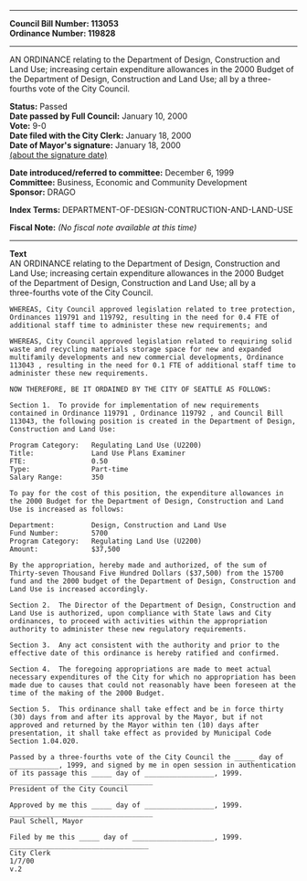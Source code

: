 * * * * *  
  
**Council Bill Number: [](#h0)[](#h2)113053**   
**Ordinance Number: 119828**  
  
* * * * *  
  
AN ORDINANCE relating to the Department of Design, Construction and Land Use; increasing certain expenditure allowances in the 2000 Budget of the Department of Design, Construction and Land Use; all by a three-fourths vote of the City Council.  
  
**Status:** Passed   
**Date passed by Full Council:** January 10, 2000   
**Vote:** 9-0   
**Date filed with the City Clerk:** January 18, 2000   
**Date of Mayor's signature:** January 18, 2000   
[(about the signature date)](/~public/approvaldate.htm)   
  
  
**Date introduced/referred to committee:** December 6, 1999   
**Committee:** Business, Economic and Community Development   
**Sponsor:** DRAGO   
  
**Index Terms:** DEPARTMENT-OF-DESIGN-CONTRUCTION-AND-LAND-USE  
  
**Fiscal Note:** *(No fiscal note available at this time)*  
  
* * * * *  
  
**Text**  
    AN ORDINANCE relating to the Department of Design, Construction and  
    Land Use; increasing certain expenditure allowances in the 2000 Budget  
    of the Department of Design, Construction and Land Use; all by a  
    three-fourths vote of the City Council.  
  
    WHEREAS, City Council approved legislation related to tree protection,  
    Ordinances 119791 and 119792, resulting in the need for 0.4 FTE of  
    additional staff time to administer these new requirements; and  
  
    WHEREAS, City Council approved legislation related to requiring solid  
    waste and recycling materials storage space for new and expanded  
    multifamily developments and new commercial developments, Ordinance  
    113043 , resulting in the need for 0.1 FTE of additional staff time to  
    administer these new requirements.  
  
    NOW THEREFORE, BE IT ORDAINED BY THE CITY OF SEATTLE AS FOLLOWS:  
  
    Section 1.  To provide for implementation of new requirements  
    contained in Ordinance 119791 , Ordinance 119792 , and Council Bill  
    113043, the following position is created in the Department of Design,  
    Construction and Land Use:  
  
    Program Category:   Regulating Land Use (U2200)  
    Title:              Land Use Plans Examiner  
    FTE:                0.50  
    Type:               Part-time  
    Salary Range:       350  
  
    To pay for the cost of this position, the expenditure allowances in  
    the 2000 Budget for the Department of Design, Construction and Land  
    Use is increased as follows:  
  
    Department:         Design, Construction and Land Use  
    Fund Number:        5700  
    Program Category:   Regulating Land Use (U2200)  
    Amount:             $37,500  
  
    By the appropriation, hereby made and authorized, of the sum of  
    Thirty-seven Thousand Five Hundred Dollars ($37,500) from the 15700  
    fund and the 2000 budget of the Department of Design, Construction and  
    Land Use is increased accordingly.  
  
    Section 2.  The Director of the Department of Design, Construction and  
    Land Use is authorized, upon compliance with State laws and City  
    ordinances, to proceed with activities within the appropriation  
    authority to administer these new regulatory requirements.  
  
    Section 3.  Any act consistent with the authority and prior to the  
    effective date of this ordinance is hereby ratified and confirmed.  
  
    Section 4.  The foregoing appropriations are made to meet actual  
    necessary expenditures of the City for which no appropriation has been  
    made due to causes that could not reasonably have been foreseen at the  
    time of the making of the 2000 Budget.  
  
    Section 5.  This ordinance shall take effect and be in force thirty  
    (30) days from and after its approval by the Mayor, but if not  
    approved and returned by the Mayor within ten (10) days after  
    presentation, it shall take effect as provided by Municipal Code  
    Section 1.04.020.  
  
    Passed by a three-fourths vote of the City Council the _____ day of  
    ____________, 1999, and signed by me in open session in authentication  
    of its passage this _____ day of _________________, 1999.  
    ___________________________________  
    President of the City Council  
  
    Approved by me this _____ day of _________________, 1999.  
    ___________________________________  
    Paul Schell, Mayor  
  
    Filed by me this _____ day of ____________________, 1999.  
    __________________________________  
    City Clerk  
    1/7/00  
    v.2  
